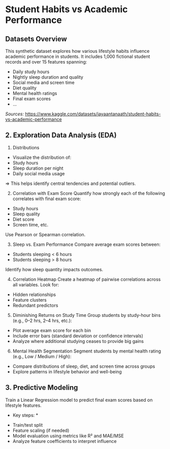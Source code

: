 # Student Habits vs Academic Performance

## Datasets Overview
This synthetic dataset explores how various lifestyle habits influence academic performance in students. It includes 1,000 fictional student records and over 15 features spanning:
- Daily study hours
- Nightly sleep duration and quality
- Social media and screen time
- Diet quality
- Mental health ratings
- Final exam scores
- ...

*Sources:* https://www.kaggle.com/datasets/jayaantanaath/student-habits-vs-academic-performance

## 2. Exploration Data Analysis (EDA)
1. Distributions
- Visualize the distribution of:
- Study hours
- Sleep duration per night
- Daily social media usage
  
=> This helps identify central tendencies and potential outliers.

2. Correlation with Exam Score
Quantify how strongly each of the following correlates with final exam score:
- Study hours
- Sleep quality
- Diet score
- Screen time, etc.

Use Pearson or Spearman correlation.

3. Sleep vs. Exam Performance
Compare average exam scores between:
- Students sleeping < 6 hours
- Students sleeping > 8 hours
  
Identify how sleep quantity impacts outcomes.

4. Correlation Heatmap
Create a heatmap of pairwise correlations across all variables. Look for:
- Hidden relationships
- Feature clusters
- Redundant predictors
  
5. Diminishing Returns on Study Time
Group students by study-hour bins (e.g., 0–2 hrs, 2–4 hrs, etc.):
- Plot average exam score for each bin
- Include error bars (standard deviation or confidence intervals)
- Analyze where additional studying ceases to provide big gains

6. Mental Health Segmentation
Segment students by mental health rating (e.g., Low / Medium / High):
- Compare distributions of sleep, diet, and screen time across groups
- Explore patterns in lifestyle behavior and well-being

## 3. Predictive Modeling
Train a Linear Regression model to predict final exam scores based on lifestyle features.

* Key steps: *
- Train/test split
- Feature scaling (if needed)
- Model evaluation using metrics like R² and MAE/MSE
- Analyze feature coefficients to interpret influence
